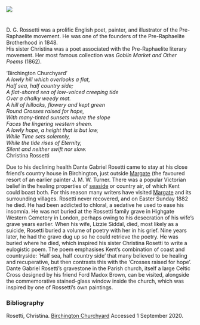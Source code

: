 <html><head></head><body><a href="https://dev.visual-essays.app"><img src="https://dev-visual-essays.netlify.app/images/ve-button.png"/></a> 
<param author="Laura Allen" banner="/images/banners/19c.jpg" layout="vtl" title="Dante Gabriel Rossetti (1828-1882) and Christina Rossetti (1830-1894)" ve-config=""/>

<param aliases="Birchington" eid="Q21993856" ve-entity=""/>
<param aliases="Birchington-on-Sea" eid="Q865021" ve-entity=""/>
<param aliases="Margate" eid="Q618045" ve-entity=""/>
<param aliases="Parish church" eid="Q17546635" ve-entity=""/>
<param aliases="Pre-Raphaelite Brotherhood" eid="Q184814" ve-entity=""/>

#

D. G. Rossetti was a prolific English poet, painter, and illustrator of the Pre-Raphaelite movement. He was one of the founders of the Pre-Raphaelite Brotherhood in 1848.   
His sister Christina was a poet associated with the Pre-Raphaelite literary movement. Her most famous collection was _Goblin Market and Other Poems_ (1862).
<param manifest="https://iiif.juncture-digital.org/wc:Dante_Gabriel_Rossetti_-_Joan_of_Arc_%281882%29.jpg/manifest.json" ve-image-v2/>
<param center="Q865021" ve-map="" zoom="12"/>

‘Birchington Churchyard’   
_A lowly hill which overlooks a flat,   
Half sea, half country side;   
A flat-shored sea of low-voiced creeping tide   
Over a chalky weedy mat.   
A hill of hillocks, flowery and kept green   
Round Crosses raised for hope,   
With many-tinted sunsets where the slope   
Faces the lingering western sheen.   
A lowly hope, a height that is but low,   
While Time sets solemnly,   
While the tide rises of Eternity,   
Silent and neither swift nor slow._     
Christina Rossetti   
<param manifest="https://iiif.juncture-digital.org/wc:All_Saints%2C_Birchington._Kent_-_geograph.org.uk_-_1547499.jpg/manifest.json" ve-image-v2/>

Due to his declining health Dante Gabriel Rosetti came to stay at his close friend’s country house in Birchington, just outside [Margate](/dickens/19c-margate) (the favoured resort of an earlier painter J. M. W. Turner. There was a popular Victorian belief in the healing properties of [seaside](/19c/19c-seaside) or country air, of which Kent could boast both. For this reason many writers have visited [Margate](/dickens/19c-margate) and its surrounding villages. Rosetti never recovered, and on Easter Sunday 1882 he died. He had been addicted to chloral, a sedative he used to ease his insomnia. He was not buried at the Rossetti family grave in Highgate Western Cemetery in London, perhaps owing to his desecration of his wife’s grave years earlier. When his wife, Lizzie Siddal, died, most likely as a suicide, Rosetti buried a volume of poetry with her in his grief. Nine years later, he had the grave dug up so he could retrieve the poetry. He was buried where he died, which inspired his sister Christina Rosetti to write a eulogistic poem. The poem emphasises Kent’s combination of coast and countryside: ‘Half sea, half country side’ that many believed to be healing and recuperative, but then contrasts this with the ‘Crosses raised for hope’.  Dante Gabriel Rosetti’s gravestone in the Parish church, itself a large Celtic Cross designed by his friend Ford Madox Brown, can be visited, alongside the commemorative stained-glass window inside the church, which was inspired by one of Rossetti’s own paintings.
<param manifest="https://iiif.juncture-digital.org/wc:The_grave_of_Dante_Gabriel_Rossetti_in_the_churchyard_of_All_Saints%2C_Birchington-on-Sea.jpg/manifest.json" ve-image-v2/>

### Bibliography

Rosetti, Christina. [Birchington Churchyard](https://hellopoetry.com/poem/16025/birchington-churchyard/) Accessed 1 September 2020.
<param manifest="https://iiif.juncture-digital.org/wc:Joseph_Mallord_William_Turner_%281775-1851%29_-_Margate_-_N02700_-_National_Gallery.jpg/manifest.json" ve-image-v2/>
</body></html>